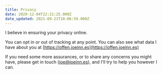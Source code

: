 ```yaml
---
title: Privacy
date: 2020-12-04T22:21:25.000Z
date_updated: 2021-09-21T10:06:59.000Z
---
```


I believe in ensuring your privacy online.

You can opt in or out of tracking at any point. You can also see what data I have about you at [https://offen.joeinn.es](https://offen.joeinn.es)

If you need some more assurances, or to share any concerns you might have, please get in touch (joe@joeinn.es), and I'll try to help you however I can.
